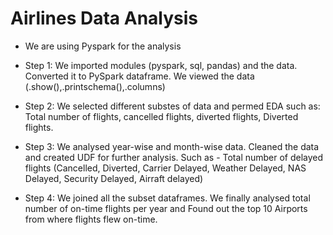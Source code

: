 # Airlines Data Analysis

- We are using Pyspark for the analysis

- Step 1: We imported modules (pyspark, sql, pandas) and the data. Converted it to PySpark dataframe. We viewed the data (.show(),.printschema(),.columns)

- Step 2: We selected different substes of data and permed EDA such as: Total number of flights, cancelled flights, diverted flights, Diverted flights.

- Step 3: We analysed year-wise and month-wise data. Cleaned the data and created UDF for further analysis. Such as - Total number of delayed flights (Cancelled, Diverted, Carrier Delayed, Weather Delayed, NAS Delayed, Security Delayed, Airraft delayed)

- Step 4: We joined all the subset dataframes. We finally analysed total number of on-time flights per year and Found out the top 10 Airports from where flights flew on-time.
